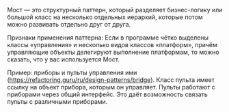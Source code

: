 Мост — это структурный паттерн, который разделяет бизнес-логику или большой класс на несколько отдельных иерархий, которые потом можно развивать отдельно друг от друга.

Признаки применения паттерна: Если в программе чётко выделены классы «управления» и несколько видов классов «платформ», причём управляющие объекты делегируют выполнение платформам, то можно сказать, что у вас используется Мост.

Пример: приборы и пульты управления ими (https://refactoring.guru/ru/design-patterns/bridge).
Класс пульта имеет ссылку на объект прибора, которым он управляет. Пульты работают с приборами через общий интерфейс. Это даёт возможность связать пульты с различными приборами.
